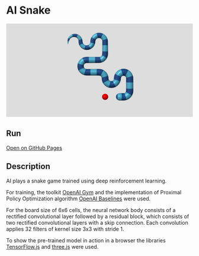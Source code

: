 # AI Snake
![Screenshot](screenshot.png)

## Run
[Open on GitHub Pages](https://iliagrigorevdev.github.io/ai-snake/)

## Description
AI plays a snake game trained using deep reinforcement learning.

For training, the toolkit [OpenAI Gym](https://github.com/openai/gym) and the implementation of Proximal Policy Optimization algorithm [OpenAI Baselines](https://github.com/openai/baselines) were used.

For the board size of 6x6 cells, the neural network body consists of a rectified convolutional layer followed by a residual block, which consists of two rectified convolutional layers with a skip connection. Each convolution applies 32 filters of kernel size 3x3 with stride 1.

To show the pre-trained model in action in a browser the libraries [TensorFlow.js](https://www.tensorflow.org/js) and [three.js](https://github.com/mrdoob/three.js) were used.

